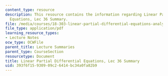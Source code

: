 ```yaml
---
content_type: resource
description: This resource contains the information regarding Linear Partial Differential
  Equations, Lec 36 Summary.
file: /media/courses/18-303-linear-partial-differential-equations-analysis-and-numerics-fall-2014/393f6f15930909c26414bc34a0fa82b9_MIT18_303F14_Lecture36.pdf
file_type: application/pdf
learning_resource_types:
- Lecture Notes
ocw_type: OCWFile
parent_title: Lecture Summaries
parent_type: CourseSection
resourcetype: Document
title: Linear Partial Differential Equations, Lec 36 Summary
uid: 393f6f15-9309-09c2-6414-bc34a0fa82b9
---
```

